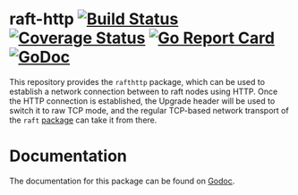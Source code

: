 raft-http [![Build Status](https://travis-ci.org/CanonicalLtd/raft-http.png)](https://travis-ci.org/CanonicalLtd/raft-http) [![Coverage Status](https://coveralls.io/repos/github/CanonicalLtd/raft-http/badge.svg?branch=master)](https://coveralls.io/github/CanonicalLtd/raft-http?branch=master) [![Go Report Card](https://goreportcard.com/badge/github.com/CanonicalLtd/raft-http)](https://goreportcard.com/report/github.com/CanonicalLtd/raft-http)  [![GoDoc](https://godoc.org/github.com/CanonicalLtd/raft-http?status.svg)](https://godoc.org/github.com/CanonicalLtd/raft-http)
=========

This repository provides the `rafthttp` package, which can be used to
establish a network connection between to raft nodes using HTTP. Once
the HTTP connection is established, the Upgrade header will be used to
switch it to raw TCP mode, and the regular TCP-based network transport
of the `raft` [package](https://github.com/hashicorp/raft) can take it
from there.

Documentation
==============

The documentation for this package can be found on [Godoc](http://godoc.org/github.com/CanonicalLtd/raft-http).
